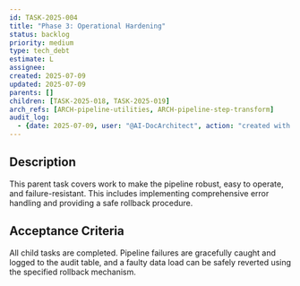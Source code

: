 ```yaml
---
id: TASK-2025-004
title: "Phase 3: Operational Hardening"
status: backlog
priority: medium
type: tech_debt
estimate: L
assignee: 
created: 2025-07-09
updated: 2025-07-09
parents: []
children: [TASK-2025-018, TASK-2025-019]
arch_refs: [ARCH-pipeline-utilities, ARCH-pipeline-step-transform]
audit_log:
  - {date: 2025-07-09, user: "@AI-DocArchitect", action: "created with status backlog"}
---
```

## Description
This parent task covers work to make the pipeline robust, easy to operate, and failure-resistant. This includes implementing comprehensive error handling and providing a safe rollback procedure.

## Acceptance Criteria
All child tasks are completed. Pipeline failures are gracefully caught and logged to the audit table, and a faulty data load can be safely reverted using the specified rollback mechanism. 